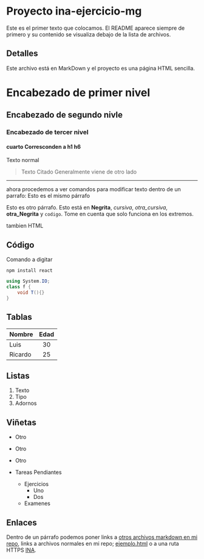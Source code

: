 # Proyecto ina-ejercicio-mg
Este es el primer texto que colocamos.  El README aparece siempre de primero y su contenido se visualiza debajo de la lista de archivos.

## Detalles
Este archivo está en MarkDown y el proyecto es una página HTML sencilla.

# Encabezado de primer nivel
## Encabezado de segundo nivle
### Encabezado de tercer nivel
#### cuarto Corresconden a h1  h6

Texto normal
> Texto Citado
> Generalmente viene 
> de otro lado
-----

ahora procedemos a ver comandos para modificar texto dentro de un parrafo:
Esto es el mismo párrafo

Esto es otro párrafo. Esto está en **Negrita**, _cursiva_, *otra_cursiva*, __otra_Negrita__ y `codigo`. Tome en cuenta que solo funciona en los extremos.
<p>tambien HTML</p>
   
## Código
Comando a digitar
```
npm install react
```

``` csharp
using System.IO;
class f {
    void T(){}
}
```
<!-- Se puede usar comentario no es recomendado -->

## Tablas
| Nombre  | Edad |
| ------  | :-----:|
| Luis    | 30   |
| Ricardo | 25   |

<!-- con : aliniamos las columnas  -->

## Listas
1. Texto
2. Tipo
3. Adornos

## Viñetas
- Otro
- Otro
- Otro

- Tareas Pendiantes
    - Ejercicios 
        - Uno
        - Dos
    - Examenes

## Enlaces

Dentro de un párrafo podemos poner links a [otros archivos markdown en mi repo](pantalla.md), links a archivos normales en mi repo; [ejemplo.html](/ejemplo.html) o a una ruta HTTPS [INA](https://www.ina.ac.cr).